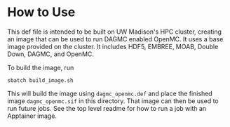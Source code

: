 # How to Use
This def file is intended to be built on UW Madison's HPC cluster, creating an image that can be used to run DAGMC enabled OpenMC. It uses a base image provided on the cluster. It includes HDF5, EMBREE, MOAB, Double Down, DAGMC, and OpenMC.

To build the image, run

`sbatch build_image.sh`

This will build the image using `dagmc_openmc.def` and place the finished image `dagmc_openmc.sif` in this directory. That image can then be used to run future jobs. See the top level readme for how to run a job with an Apptainer image.
